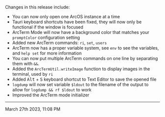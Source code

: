 Changes in this release include:

- You can now only open one ArcOS instance at a time
- Tauri keyboard shortcuts have been fixed, they will now only be functional if the window is focused
- ArcTerm Mode will now have a background color that matches your `promptColor` configuration setting
- Added new ArcTerm commands: `ri`, `set`, `users`
- ArcTerm now has a proper variable system, see `env` to see the variables, and `help set` for more information
- You can now put multiple ArcTerm commands on one line by separating them with `&&`.
- Added the `ArcTermUtil.writeImage` function to display images in the terminal, used by `ri`
- Added <kbd>Alt</kbd> + <kbd>S</kbd> keyboard shortcut to Text Editor to save the opened file
- `logdump` will now set variable `$ldout` to the filename of the output to allow for `logdump && rf $ldout` to work
- Improved the ArcTerm mode initializer

---

March 27th 2023, 11:08 PM
